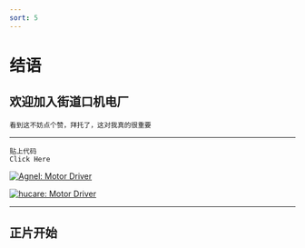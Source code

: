 ```yaml
---
sort: 5
---
```


# 结语

## 欢迎加入街道口机电厂

`看到这不妨点个赞，拜托了，这对我真的很重要`

---

```tip
贴上代码
Click Here
```

[![Agnel: Motor Driver](https://img.shields.io/badge/Agnel-motor%20driver-blue)](http://www.github.com/Agnel-Wang/MotorProj)

[![hucare: Motor Driver](https://img.shields.io/badge/%E5%8F%AE%E5%92%9A%E8%9B%8B-MotorPro-blue)](http://www.github.com/hucare233)

---

## 正片开始
